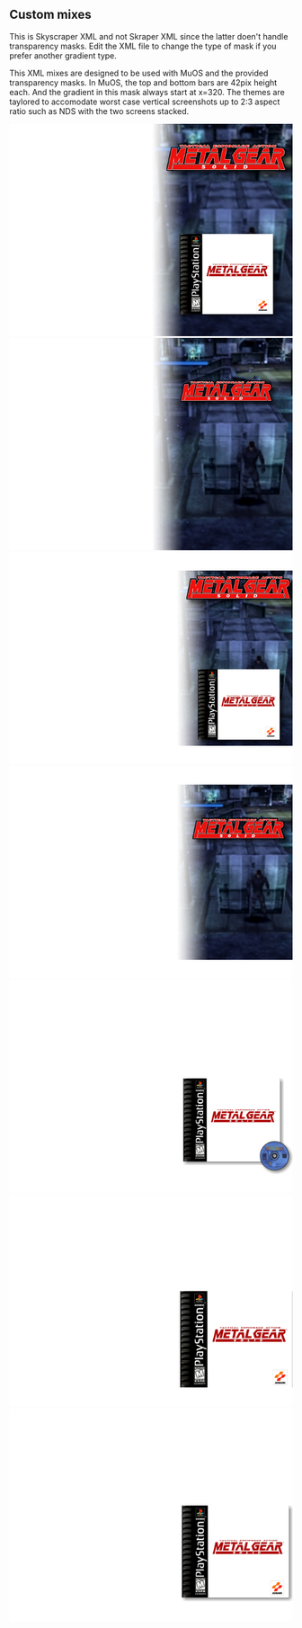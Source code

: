 ## Custom mixes

This is Skyscraper XML and not Skraper XML since the latter doen't handle transparency masks. Edit the XML file to change the type of mask if you prefer another gradient type. 

This XML mixes are designed to be used with MuOS and the provided transparency masks. In MuOS, the top and bottom bars are 42pix height each. And the gradient in this mask always start at x=320. The themes are taylored to accomodate worst case vertical screenshots up to 2:3 aspect ratio such as NDS with the two screens stacked. 

<kbd>
  <img src="samples/full-gradient-screen-wheel-box.png">
</kbd>

<kbd>
  <img src="samples/full-gradient-screen-wheel.png">
</kbd>

<kbd>
  <img src="samples/inner-gradient-screen-wheel-box.png">
</kbd>

<kbd>
  <img src="samples/inner-gradient-screen-wheel.png">
</kbd>

<kbd>
  <img src="samples/simple-box-cart.png">
</kbd>

<kbd>
  <img src="samples/simple-box-flat.png">
</kbd>

<kbd>
  <img src="samples/simple-box.png">
</kbd>



